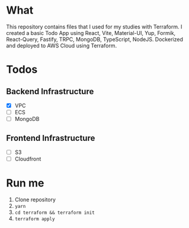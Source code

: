 # What

This repository contains files that I used for my studies with Terraform. I created a basic Todo App using React, Vite, Material-UI, Yup, Formik, React-Query, Fastify, TRPC, MongoDB, TypeScript, NodeJS. Dockerized and deployed to AWS Cloud using Terraform.

# Todos

## Backend Infrastructure

- [x] VPC
- [ ] ECS
- [ ] MongoDB

## Frontend Infrastructure

- [ ] S3
- [ ] Cloudfront

# Run me

1. Clone repository
2. `yarn`
3. `cd terraform && terraform init`
4. `terraform apply`
